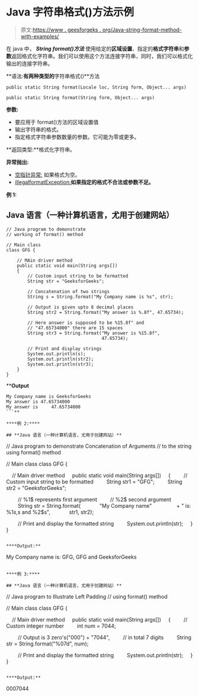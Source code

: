 # Java 字符串格式()方法示例

> 原文:[https://www . geesforgeks . org/Java-string-format-method-with-examples/](https://www.geeksforgeeks.org/java-string-format-method-with-examples/)

在 java 中， ***String format()方法*** 使用给定的**区域设置**、指定的**格式字符串**和**参数**返回格式化字符串。我们可以使用这个方法连接字符串，同时，我们可以格式化输出的连接字符串。

**语法:**有两种类型的**字符串格式()**方法

```
public static String format(Locale loc, String form, Object... args)
```

```
public static String format(String form, Object... args)
```

**参数:**

*   要应用于 format()方法的区域设置值
*   输出字符串的格式。
*   指定格式字符串参数数量的参数。它可能为零或更多。

**返回类型:**格式化字符串。

**异常抛出:**

*   [空指针异常:](https://www.geeksforgeeks.org/null-pointer-exception-in-java/) 如果格式为空。
*   [illegalformatException:](https://www.geeksforgeeks.org/console-readline-method-in-java-with-examples/)**如果指定的格式不合法或参数不足。**

****例 1:****

## **Java 语言（一种计算机语言，尤用于创建网站）**

```
// Java program to demonstrate
// working of format() method

// Main class
class GFG {

    // MAin driver method
    public static void main(String args[])
    {
        // Custom input string to be formatted
        String str = "GeeksforGeeks";

        // Concatenation of two strings
        String s = String.format("My Company name is %s", str);

        // Output is given upto 8 decimal places
        String str2 = String.format("My answer is %.8f", 47.65734);

        // Here answer is supposed to be %15.8f" and
        // "47.65734000" there are 15 spaces
        String str3 = String.format("My answer is %15.8f",
                                    47.65734);

        // Print and display strings
        System.out.println(s);
        System.out.println(str2);
        System.out.println(str3);
    }
}
```

****Output**

```
My Company name is GeeksforGeeks
My answer is 47.65734000
My answer is     47.65734000
```** 

****例 2:****

## **Java 语言（一种计算机语言，尤用于创建网站）**

```
// Java program to demonstrate Concatenation of Arguments
// to the string using format() method

// Main class
class GFG {

    // Main driver method
    public static void main(String args[])
    {
        // Custom input string to be formatted
        String str1 = "GFG";
        String str2 = "GeeksforGeeks";

        // %1$ represents first argument
        // %2$ second argument
        String str = String.format(
            "My Company name"
                + " is: %1$s, %1$s and %2$s",
            str1, str2);

        // Print and display the formatted string
        System.out.println(str);
    }
}
```

****Output:** 

```
My Company name is: GFG, GFG and GeeksforGeeks
```** 

****例 3:****

## **Java 语言（一种计算机语言，尤用于创建网站）**

```
// Java program to Illustrate Left Padding
// using format() method

// Main class
class GFG {

    // Main driver method
    public static void main(String args[])
    {
        // Custom integer number
        int num = 7044;

        // Output is 3 zero's("000") + "7044",
        // in total 7 digits
        String str = String.format("%07d", num);

        // Print and display the formatted string
        System.out.println(str);
    }
}
```

****Output:** 

```
0007044
```**